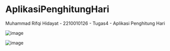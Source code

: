 # AplikasiPenghitungHari
 Muhammad Rifqi Hidayat - 2210010126 - Tugas4 - Aplikasi Penghitung Hari

![image](https://github.com/user-attachments/assets/b6ad834c-8d43-481c-9ec8-14afbbe87beb)

![image](https://github.com/user-attachments/assets/80bea40e-5191-4198-8767-f1b37ff9b825)
